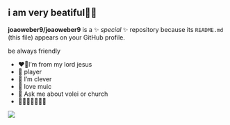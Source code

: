 ## i am very beatiful💛💚 


**joaoweber9/joaoweber9** is a ✨ _special_ ✨ repository because its `README.md` (this file) appears on your GitHub profile.

be always friendly

- ❤️‍🔥I’m from my  lord jesus
- 🏐 player 
- 📓 I’m clever
- 🎵 love muic
- 💬 Ask me about volei or church
- 💛💙🤎💚🤍💜🧡

![](https://media1.tenor.com/m/2uHb6pCDQSMAAAAC/happy-birthday.gif)

